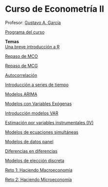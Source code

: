 # Curso de Econometría II

Profesor: [Gustavo A. García](https://gusgarciacruz.github.io/cv)

[Programa del curso](https://gusgarciacruz.github.io/EconometriaII/EC0251ECONOMETRA2-2025II.pdf)<br>

**Temas**<br>
[Una breve introducción a R](https://gusgarciacruz.github.io/EbookR_introduccion/)<br>

[Repaso de MCO](https://gusgarciacruz.github.io/EconometriaII/MCO/MCO.html)<br>

[Repaso de MCG](https://gusgarciacruz.github.io/EconometriaII/MCG/MCG.html)<br>

[Autocorrelación](https://gusgarciacruz.github.io/EconometriaII/Autocorrelacion/Autocorrelacion.html)<br>

[Introducción a series de tiempo](https://gusgarciacruz.github.io/EconometriaII/IntroSeriesTiempo/IntroSeriesTiempo.html)<br>

[Modelos ARIMA](https://gusgarciacruz.github.io/EconometriaII/ARIMA/ARIMA.html)<br>

[Modelos con Variables Exógenas](https://gusgarciacruz.github.io/EconometriaII/VarExogenas/VarExogenas.html)<br>

[Introducción modelos VAR](https://gusgarciacruz.github.io/EconometriaII/IntroVar/IntroVar.html)<br>

[Estimación por variables instrumentales (IV)](https://gusgarciacruz.github.io/EconometriaII/IV/IV.html)<br>

[Modelos de ecuaciones simultáneas](https://gusgarciacruz.github.io/EconometriaII/EcuSimultaneas/EcuSimultaneas.html)<br>

[Modelos de datos panel](https://gusgarciacruz.github.io/EconometriaII/ModelosPanel/ModelosPanel.html)<br>

[Diferencias en diferencias](https://gusgarciacruz.github.io/EconometriaII/DiD/DiD.html)<br>

[Modelos de elección discreta](https://gusgarciacruz.github.io/EconometriaII/ModelosEleccion/ModelosEleccion.html)<br>

[Reto 1: Haciendo Macroeconomía](https://gusgarciacruz.github.io/EconometriaII/Reto1.pdf)<br>

[Reto 2: Haciendo Microeconomía](https://gusgarciacruz.github.io/EconometriaII/Reto2.pdf)<br>